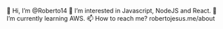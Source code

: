 👋 Hi, I’m @Roberto14
👀 I’m interested in Javascript, NodeJS and React.
🌱 I’m currently learning AWS.
📫 How to reach me? robertojesus.me/about

<!---
Roberto14/Roberto14 is a ✨ special ✨ repository because its `README.md` (this file) appears on your GitHub profile.
You can click the Preview link to take a look at your changes.
--->
